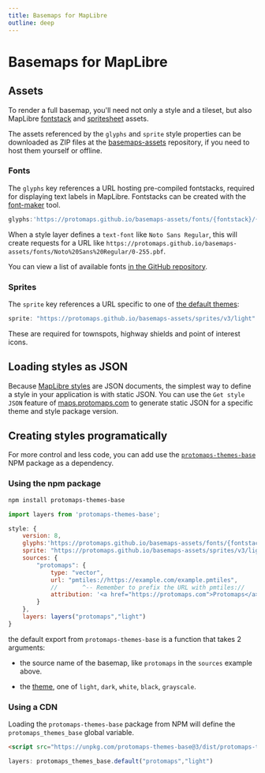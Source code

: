 ```yaml
---
title: Basemaps for MapLibre
outline: deep
---
```


# Basemaps for MapLibre

## Assets

To render a full basemap, you'll need not only a style and a tileset, but also MapLibre [fontstack](https://maplibre.org/maplibre-style-spec/glyphs/) and [spritesheet](https://maplibre.org/maplibre-style-spec/sprite/) assets.

The assets referenced by the `glyphs` and `sprite` style properties can be downloaded as ZIP files at the [basemaps-assets](http://github.com/protomaps/basemaps-assets) repository, if you need to host them yourself or offline.

### Fonts

The `glyphs` key references a URL hosting pre-compiled fontstacks, required for displaying text labels in MapLibre. Fontstacks can be created with the [font-maker](https://github.com/maplibre/font-maker) tool.

```js
glyphs:'https://protomaps.github.io/basemaps-assets/fonts/{fontstack}/{range}.pbf'
```

When a style layer defines a `text-font` like `Noto Sans Regular`, this will create requests for a URL like `https://protomaps.github.io/basemaps-assets/fonts/Noto%20Sans%20Regular/0-255.pbf`.


You can view a list of available fonts [in the GitHub repository](https://github.com/protomaps/basemaps-assets/tree/main/fonts).

### Sprites

The `sprite` key references a URL specific to one of [the default themes](/basemaps/themes):

```js
sprite: "https://protomaps.github.io/basemaps-assets/sprites/v3/light"
```

These are required for townspots, highway shields and point of interest icons.

## Loading styles as JSON

Because [MapLibre styles](https://maplibre.org/maplibre-style-spec/) are JSON documents, the simplest way to define a style in your application is with static JSON. You can use the `Get style JSON` feature of [maps.protomaps.com](https://maps.protomaps.com) to generate static JSON for a specific theme and style package version.

## Creating styles programatically

For more control and less code, you can add use the [`protomaps-themes-base`](https://www.npmjs.com/package/protomaps-themes-base) NPM package as a dependency.

### Using the npm package

```bash
npm install protomaps-themes-base
```

```js
import layers from 'protomaps-themes-base';
```

```js
style: {
    version: 8,
    glyphs:'https://protomaps.github.io/basemaps-assets/fonts/{fontstack}/{range}.pbf',
    sprite: "https://protomaps.github.io/basemaps-assets/sprites/v3/light",
    sources: {
        "protomaps": {
            type: "vector",
            url: "pmtiles://https://example.com/example.pmtiles",
            //       ^-- Remember to prefix the URL with pmtiles://
            attribution: '<a href="https://protomaps.com">Protomaps</a> © <a href="https://openstreetmap.org">OpenStreetMap</a>'
        }
    },
    layers: layers("protomaps","light")
}
```

the default export from `protomaps-themes-base` is a function that takes 2 arguments:

* the source name of the basemap, like `protomaps` in the `sources` example above.

* the [theme](/basemaps/themes), one of `light`, `dark`, `white`, `black`, `grayscale`.

### Using a CDN

Loading the `protomaps-themes-base` package from NPM will define the `protomaps_themes_base` global variable.

```html
<script src="https://unpkg.com/protomaps-themes-base@3/dist/protomaps-themes-base.js" crossorigin="anonymous"></script>
```

```js
layers: protomaps_themes_base.default("protomaps","light")
````

